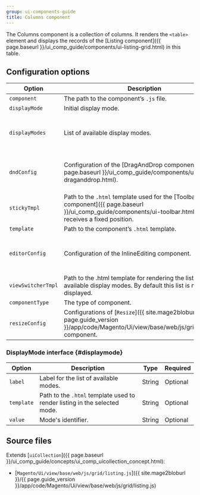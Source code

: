 ```yaml
---
group: ui-components-guide
title: Columns component
---
```


The Columns component is a collection of columns. It renders the `<table>` element and displays the records of the [Listing component]({{ page.baseurl }}/ui_comp_guide/components/ui-listing-grid.html) in this table.

## Configuration options

| Option | Description | Type | Default |
| --- | --- | --- | --- |
| `component` | The path to the component’s `.js` file. | String | `Magento_Ui/js/grid/listing` |
| `displayMode` | Initial display mode. | String | `'grid'` |
| `displayModes` | List of available display modes. | {<br />[name: string]: [DisplayMode](#displaymode)<br />} |  `{grid: {value: 'grid',label: 'Grid',template: '${ $.template }'},list: {value: 'list',label: 'List',template: '${ $.listTemplate }'}}` |
| `dndConfig` | Configuration of the [DragAndDrop component]({{ page.baseurl }}/ui_comp_guide/components/ui-draganddrop.html). | Object | Specified in the [DragAndDrop component configuration]({{ page.baseurl }}/ui_comp_guide/components/ui-draganddrop.html). |
| `stickyTmpl` | Path to the `.html` template used for the [Toolbar component]({{ page.baseurl }}/ui_comp_guide/components/ui-toolbar.html) when it receives a fixed position. | String | `ui/grid/sticky/listing` |
| `template` | Path to the component’s `.html` template. | String | `ui/grid/listing` |
| `editorConfig` | Configuration of the InlineEditing component. | Object | Specified in the [InlineEditing component configuration]({{ page.baseurl }}/ui_comp_guide/components/ui-insertlisting.html). |
| `viewSwitcherTmpl` | Path to the .html template for rendering the list of available display modes. By default this list is not displayed. | String | `ui/grid/view-switcher` |
| `componentType` | The type of component. | String | `columns` |
| `resizeConfig` | Configurations of [`Resize`]({{ site.mage2bloburl }}/{{ page.guide_version }}/app/code/Magento/Ui/view/base/web/js/grid/resize.js) component. | Object | `{name: '${ $.name }_resize',columnsProvider: '${ $.name }',component: 'Magento_Ui/js/grid/resize',enabled: false}` |

### DisplayMode interface {#displaymode}

| Option | Description | Type | Required |
| --- | --- | --- | --- |
| `label` | Label for the list of available modes. | String | Optional |
| `template` | Path to the `.html` template used to render listing in the selected mode. | String | Optional |
| `value` | Mode's identifier. | String | Optional |

## Source files

Extends [`uiCollection`]({{ page.baseurl }}/ui_comp_guide/concepts/ui_comp_uicollection_concept.html):

- [`Magento/Ui/view/base/web/js/grid/listing.js`]({{ site.mage2bloburl }}/{{ page.guide_version }}/app/code/Magento/Ui/view/base/web/js/grid/listing.js)
